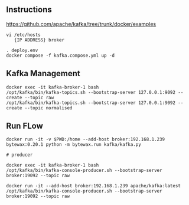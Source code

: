 ## Instructions

https://github.com/apache/kafka/tree/trunk/docker/examples

```
vi /etc/hosts
   {IP ADDRESS} broker

. deploy.env
docker compose -f kafka.compose.yml up -d
```
## Kafka Management
```
docker exec -it kafka-broker-1 bash
/opt/kafka/bin/kafka-topics.sh --bootstrap-server 127.0.0.1:9092 --create --topic raw
/opt/kafka/bin/kafka-topics.sh --bootstrap-server 127.0.0.1:9092 --create --topic normalised

```
## Run FLow
```
docker run -it -v $PWD:/home --add-host broker:192.168.1.239 bytewax:0.20.1 python -m bytewax.run kafka/kafka.py

# producer

docker exec -it kafka-broker-1 bash
/opt/kafka/bin/kafka-console-producer.sh --bootstrap-server broker:19092 --topic raw

docker run -it --add-host broker:192.168.1.239 apache/kafka:latest /opt/kafka/bin/kafka-console-producer.sh --bootstrap-server broker:19092 --topic raw
```
